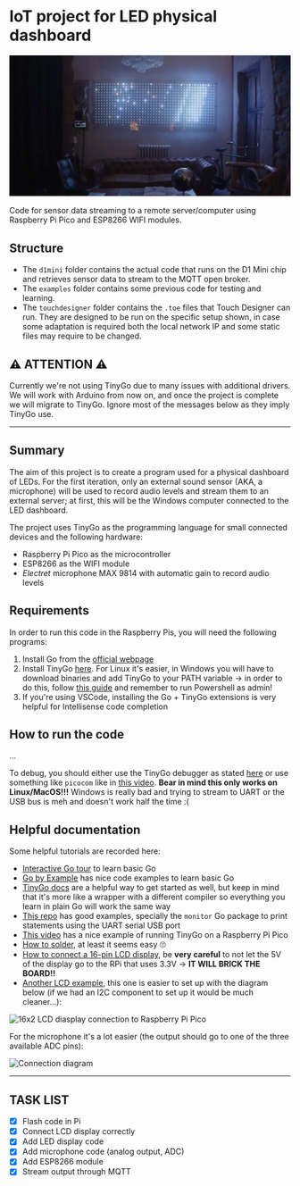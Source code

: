 # IoT project for LED physical dashboard

![Physical dashboard picture](./static/physical-LED-dashboard.jpg)

Code for sensor data streaming to a remote server/computer using Raspberry Pi Pico and ESP8266 WIFI modules.

## Structure

- The `d1mini` folder contains the actual code that runs on the D1 Mini chip and retrieves sensor data to stream to the MQTT open broker.
- The `examples` folder contains some previous code for testing and learning.
- The `touchdesigner` folder contains the `.toe` files that Touch Designer can run. They are designed to be run on the specific setup shown, in case
  some adaptation is required both the local network IP and some static files may require to be changed.

## ⚠️ ATTENTION ⚠️

Currently we're not using TinyGo due to many issues with additional drivers. We will work with Arduino from now on, and once the project is complete
we will migrate to TinyGo. Ignore most of the messages below as they imply TinyGo use.

---

## Summary

The aim of this project is to create a program used for a physical dashboard of LEDs. For the first iteration, only an external sound sensor (AKA, a microphone) will be
used to record audio levels and stream them to an external server; at first, this will be the Windows computer connected to the LED dashboard.

The project uses TinyGo as the programming language for small connected devices and the following hardware:

- Raspberry Pi Pico as the microcontroller
- ESP8266 as the WIFI module
- _Electret_ microphone MAX 9814 with automatic gain to record audio levels


## Requirements

In order to run this code in the Raspberry Pis, you will need the following programs:

1. Install Go from the [official webpage](https://go.dev/)
2. Install TinyGo [here](https://tinygo.org/getting-started/). For Linux it's easier, in Windows you will have to download binaries and add TinyGo to your PATH variable ->
in order to do this, follow [this guide](https://www.ntweekly.com/2020/10/01/add-windows-permanent-path-using-powershell/) and remember to run Powershell as admin!
3. If you're using VSCode, installing the Go + TinyGo extensions is very helpful for Intellisense code completion

## How to run the code

...

To debug, you should either use the TinyGo debugger as stated [here](https://tinygo.org/docs/guides/debugging/) or use something like `picocom` like in
[this video](https://www.youtube.com/watch?v=bkRySPeIXeU). **Bear in mind this only works on Linux/MacOS!!!** Windows is really bad and trying to stream to
UART or the USB bus is meh and doesn't work half the time :(

## Helpful documentation

Some helpful tutorials are recorded here:

- [Interactive Go tour](https://go.dev/tour/welcome/1) to learn basic Go
- [Go by Example](https://gobyexample.com/) has nice code examples to learn basic Go
- [TinyGo docs](https://tinygo.org/docs/) are a helpful way to get started as well, but keep in mind that it's more like a wrapper with a different compiler so everything
you learn in plain Go will work the same way
- [This repo](https://github.com/soypat/tinygo-arduino-examples) has good examples, specially the `monitor` Go package to print statements using the UART serial USB port
- [This video](https://www.youtube.com/watch?v=Fl5eFIYU1Xg) has a nice example of running TinyGo on a Raspberry Pi Pico
- [How to solder](https://www.youtube.com/watch?v=QKbJxytERvg), at least it seems easy 🙄
- [How to connect a 16-pin LCD display](https://pimylifeup.com/raspberry-pi-lcd-16x2/), be **very careful** to not let the 5V of the display go to the RPi that uses 3.3V
-> **IT WILL BRICK THE BOARD!!**
- [Another LCD example](https://www.circuitschools.com/interfacing-16x2-lcd-module-with-raspberry-pi-pico-with-and-without-i2c/), this one is easier to set up with the
diagram below (if we had an I2C component to set up it would be much cleaner...):

![16x2 LCD diasplay connection to Raspberry Pi Pico](https://www.circuitschools.com/wp-content/uploads/2021/12/connecting-raspberry-pi-pico-with-lcd-module-without-i2c-adapter.webp)

For the microphone it's a lot easier (the output should go to one of the three available ADC pins):

![Connection diagram](https://hackster.imgix.net/uploads/attachments/1274764/pico_wake_word_bb_qRshYnstCF.png?auto=compress%2Cformat&w=740&h=555&fit=max)

---

## TASK LIST

- [x] Flash code in Pi
- [x] Connect LCD display correctly
- [x] Add LED display code
- [x] Add microphone code (analog output, ADC)
- [x] Add ESP8266 module
- [x] Stream output through MQTT
